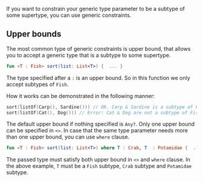 If you want to constrain your generic type parameter to be a subtype of some supertype, you can use generic constraints.

## Upper bounds

The most common type of generic constraints is upper bound, that allows you to accept a generic type that is a subtype to some supertype.

```kotlin
fun <T : Fish> sort(list: List<T>) {  ... }
```

The type specified after a `:` is an upper bound. So in this function we only accept subtypes of `Fish`.

How it works can be demonstrated in the following manner:

```kotlin
sort(listOf(Carp(), Sardine())) // OK. Carp & Sardine is a subtype of Fish
sort(listOf(Cat(), Dog())) // Error: Cat & Dog are not a subtype of Fish
```

The default upper bound if nothing specified is `Any?`. Only one upper bound can be specified in `<>`. In case that the same type parameter needs more than one upper bound, you can use `where` clause.

```kotlin
fun <T : Fish> sort(list: List<T>) where T : Crab, T  : Potamidae {  ... }
```

The passed type must satisfy both upper bound in `<>` and `where` clause. In the above example, `T` must be a `Fish` subtype, `Crab` subtype and `Potamidae` subtype.